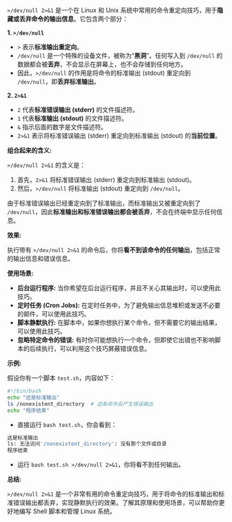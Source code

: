 `>/dev/null 2>&1` 是一个在 Linux 和 Unix 系统中常用的命令重定向技巧，用于**隐藏或丢弃命令的输出信息**。它包含两个部分：

**1. `>/dev/null`**

- `>` 表示**标准输出重定向**。
- `/dev/null` 是一个特殊的设备文件，被称为“**黑洞**”。任何写入到 `/dev/null` 的数据都会被**丢弃**，不会显示在屏幕上，也不会存储到任何地方。
- 因此，`>/dev/null` 的作用是将命令的标准输出 (stdout) 重定向到 `/dev/null`，即**丢弃标准输出**。

**2. `2>&1`**

- `2` 代表**标准错误输出 (stderr)** 的文件描述符。
- `1` 代表**标准输出 (stdout)** 的文件描述符。
- `&` 指示后面的数字是文件描述符。
- `2>&1` 表示将标准错误输出 (stderr) 重定向到标准输出 (stdout) 的**当前位置**。

**组合起来的含义:**

`>/dev/null 2>&1` 的含义是：

1. 首先，`2>&1` 将标准错误输出 (stderr) 重定向到标准输出 (stdout)。
2. 然后，`>/dev/null` 将标准输出 (stdout) 重定向到 `/dev/null`。

由于标准错误输出已经重定向到了标准输出，而标准输出又被重定向到了 `/dev/null`，因此**标准输出和标准错误输出都会被丢弃**，不会在终端中显示任何信息。

**效果:**

执行带有 `>/dev/null 2>&1` 的命令后，你将**看不到该命令的任何输出**，包括正常的输出信息和错误信息。

**使用场景:**

- **后台运行程序:** 当你希望在后台运行程序，并且不关心其输出时，可以使用此技巧。
- **定时任务 (Cron Jobs):** 在定时任务中，为了避免输出信息堆积或发送不必要的邮件，可以使用此技巧。
- **脚本静默执行:**  在脚本中，如果你想执行某个命令，但不需要它的输出结果，可以使用此技巧。
- **忽略特定命令的错误:**  有时你可能想执行一个命令，但即使它出错也不影响脚本的后续执行，可以利用这个技巧屏蔽错误信息。

**示例:**

假设你有一个脚本 `test.sh`，内容如下：

```bash
#!/bin/bash
echo "这是标准输出"
ls /nonexistent_directory  # 这条命令会产生错误输出
echo "程序结束"
```

- 直接运行 `bash test.sh`，你会看到：

```bash
这是标准输出
ls: 无法访问'/nonexistent_directory': 没有那个文件或目录
程序结束
```

- 运行 `bash test.sh >/dev/null 2>&1`，你将看不到任何输出。

**总结:**

`>/dev/null 2>&1` 是一个非常有用的命令重定向技巧，用于将命令的标准输出和标准错误输出都丢弃，实现静默执行的效果。了解其原理和使用场景，可以帮助你更好地编写 Shell 脚本和管理 Linux 系统。